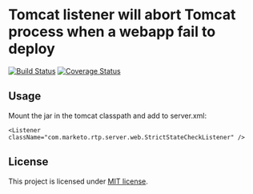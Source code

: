 Tomcat listener will abort Tomcat process when a webapp fail to deploy
=========================
 [![Build Status](https://travis-ci.org/yohayg/tomcat-deployment-listener.svg?branch=master)](https://travis-ci.org/yohayg/tomcat-deployment-listener)
 [![Coverage Status](https://coveralls.io/repos/github/yohayg/tomcat-deployment-listener/badge.svg?branch=master)](https://coveralls.io/github/yohayg/tomcat-deployment-listener?branch=master) 


Usage
-----

Mount the jar in the tomcat classpath and add to server.xml:

    <Listener className="com.marketo.rtp.server.web.StrictStateCheckListener" />



License
-------
This project is licensed under [MIT license](http://opensource.org/licenses/MIT).